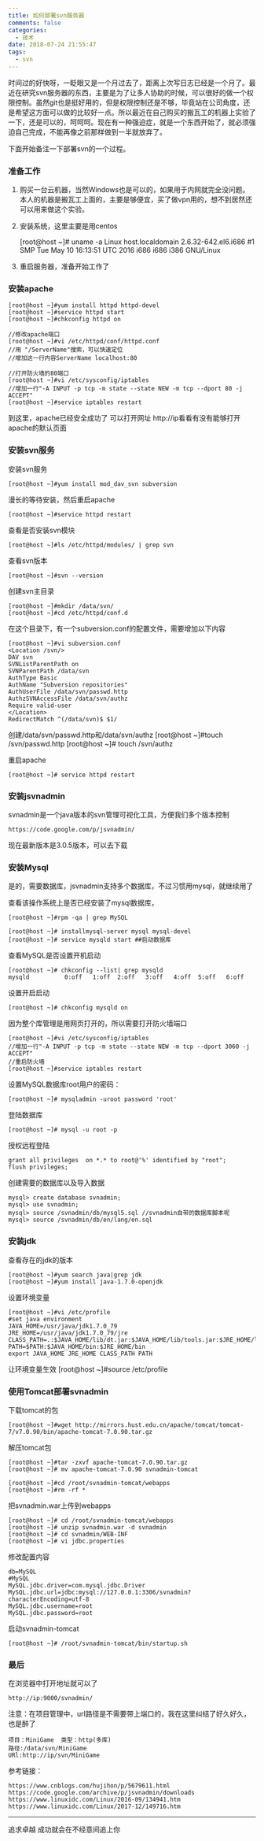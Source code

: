 ```yaml
---
title: 如何部署svn服务器
comments: false
categories:
  - 技术
date: 2018-07-24 21:55:47
tags:
  - svn
---
```


时间过的好快呀，一眨眼又是一个月过去了，距离上次写日志已经是一个月了。最近在研究svn服务器的东西，主要是为了让多人协助的时候，可以很好的做一个权限控制。虽然git也是挺好用的，但是权限控制还是不够，毕竟站在公司角度，还是希望这方面可以做的比较好一点。所以最近在自己购买的搬瓦工的机器上实验了一下，还是可以的，呵呵呵。现在有一种强迫症，就是一个东西开始了，就必须强迫自己完成，不能再像之前那样做到一半就放弃了。
<!--more-->
下面开始备注一下部署svn的一个过程。

### 准备工作 ###
1. 购买一台云机器，当然Windows也是可以的，如果用于内网就完全没问题。本人的机器是搬瓦工上面的，主要是够便宜，买了做vpn用的，想不到居然还可以用来做这个实验。
2. 安装系统，这里主要是用centos

    [root@host ~]# uname -a
	Linux host.localdomain 2.6.32-642.el6.i686 #1 SMP Tue May 10 16:13:51 UTC 2016 i686 i686 i386 GNU/Linux
3. 重启服务器，准备开始工作了

### 安装apache ###
    [root@host ~]#yum install httpd httpd-devel
	[root@host ~]#service httpd start
	[root@host ~]#chkconfig httpd on

	//修改apache端口
	[root@host ~]#vi /etc/httpd/conf/httpd.conf
	//用 "/ServerName"搜索，可以快速定位
	//增加这一行内容ServerName localhost:80
	
	//打开防火墙的80端口
	[root@host ~]#vi /etc/sysconfig/iptables
	//增加一行"-A INPUT -p tcp -m state --state NEW -m tcp --dport 80 -j ACCEPT"
	[root@host ~]#service iptables restart

到这里，apache已经安全成功了
可以打开网址 http://ip看看有没有能够打开apache的默认页面

### 安装svn服务 ###
安装svn服务 

    [root@host ~]#yum install mod_dav_svn subversion

漫长的等待安装，然后重启apache

	[root@host ~]#service httpd restart

查看是否安装svn模块

	[root@host ~]#ls /etc/httpd/modules/ | grep svn

查看svn版本

	[root@host ~]#svn --version

创建svn主目录

	[root@host ~]#mkdir /data/svn/
	[root@host ~]#cd /etc/httpd/conf.d

在这个目录下，有一个subversion.conf的配置文件，需要增加以下内容
	
	[root@host ~]#vi subversion.conf
	<Location /svn/>
	DAV svn
	SVNListParentPath on
	SVNParentPath /data/svn
	AuthType Basic
	AuthName "Subversion repositories"
	AuthUserFile /data/svn/passwd.http
	AuthzSVNAccessFile /data/svn/authz
	Require valid-user
	</Location>
	RedirectMatch ^(/data/svn)$ $1/

创建/data/svn/passwd.http和/data/svn/authz
    [root@host ~]#touch /svn/passwd.http
	[root@host ~]# touch /svn/authz

重启apache

	[root@host ~]# service httpd restart

### 安装jsvnadmin ###
svnadmin是一个java版本的svn管理可视化工具，方便我们多个版本控制

	https://code.google.com/p/jsvnadmin/

现在最新版本是3.0.5版本，可以去下载

### 安装Mysql ###
是的，需要数据库，jsvnadmin支持多个数据库，不过习惯用mysql，就继续用了
	
查看该操作系统上是否已经安装了mysql数据库，

	[root@host ~]#rpm -qa | grep MySQL
	
	[root@host ~]# installmysql-server mysql mysql-devel
	[root@host ~]# service mysqld start ##启动数据库

查看MySQL是否设置开机启动

	[root@host ~]# chkconfig --list| grep mysqld 
	mysqld          0:off   1:off  2:off   3:off   4:off  5:off   6:off

设置开启启动
	
	[root@host ~]# chkconfig mysqld on

因为整个库管理是用网页打开的，所以需要打开防火墙端口

	[root@host ~]#vi /etc/sysconfig/iptables
	//增加一行"-A INPUT -p tcp -m state --state NEW -m tcp --dport 3060 -j ACCEPT"
	//重启防火墙
	[root@host ~]#service iptables restart

设置MySQL数据库root用户的密码：
	
	[root@host ~]# mysqladmin -uroot password 'root'

登陆数据库

	[root@host ~]# mysql -u root -p

授权远程登陆

	grant all privileges  on *.* to root@'%' identified by "root";
	flush privileges;

创建需要的数据库以及导入数据

	mysql> create database svnadmin;
    mysql> use svnadmin;
	mysql> source /svnadmin/db/mysql5.sql //svnadmin自带的数据库脚本呢
	mysql> source /svnadmin/db/en/lang/en.sql

### 安装jdk ###  
查看存在的jdk的版本
	
	[root@host ~]#yum search java|grep jdk
	[root@host ~]#yum install java-1.7.0-openjdk

设置环境变量

	[root@host ~]#vi /etc/profile
	#set java environment
	JAVA_HOME=/usr/java/jdk1.7.0_79
	JRE_HOME=/usr/java/jdk1.7.0_79/jre
	CLASS_PATH=.:$JAVA_HOME/lib/dt.jar:$JAVA_HOME/lib/tools.jar:$JRE_HOME/lib
	PATH=$PATH:$JAVA_HOME/bin:$JRE_HOME/bin
	export JAVA_HOME JRE_HOME CLASS_PATH PATH

让环境变量生效
	[root@host ~]#source /etc/profile

### 使用Tomcat部署svnadmin ###
下载tomcat的包

	[root@host ~]#wget http://mirrors.hust.edu.cn/apache/tomcat/tomcat-7/v7.0.90/bin/apache-tomcat-7.0.90.tar.gz

解压tomcat包	

	[root@host ~]#tar -zxvf apache-tomcat-7.0.90.tar.gz
	[root@host ~]# mv apache-tomcat-7.0.90 svnadmin-tomcat

	[root@host ~]#cd /root/svnadmin-tomcat/webapps
	[root@host ~]#rm -rf *

把svnadmin.war上传到webapps

	[root@host ~]# cd /root/svnadmin-tomcat/webapps
	[root@host ~]# unzip svnadmin.war -d svnadmin
	[root@host ~]# cd svnadmin/WEB-INF
	[root@host ~]# vi jdbc.properties

修改配置内容

	db=MySQL
	#MySQL
	MySQL.jdbc.driver=com.mysql.jdbc.Driver
	MySQL.jdbc.url=jdbc:mysql://127.0.0.1:3306/svnadmin?characterEncoding=utf-8
	MySQL.jdbc.username=root
	MySQL.jdbc.password=root

启动svnadmin-tomcat
	
	[root@host ~]# /root/svnadmin-tomcat/bin/startup.sh

### 最后 ###
在浏览器中打开地址就可以了
	
	http://ip:9000/svnadmin/

注意：在项目管理中，url路径是不需要带上端口的，我在这里纠结了好久好久，也是醉了

	项目：MiniGame  类型：http(多库)
	路径:/data/svn/MiniGame
    URl:http://ip/svn/MiniGame

参考链接：

	https://www.cnblogs.com/hujihon/p/5679611.html
	https://code.google.com/archive/p/jsvnadmin/downloads
	https://www.linuxidc.com/Linux/2016-09/134941.htm
	https://www.linuxidc.com/Linux/2017-12/149716.htm

----------
追求卓越 成功就会在不经意间追上你